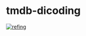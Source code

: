 # tmdb-dicoding
[![refing](https://circleci.com/gh/refing/tmdb-dicoding.svg?style=svg)](https://circleci.com/gh/refing/tmdb-dicoding)
